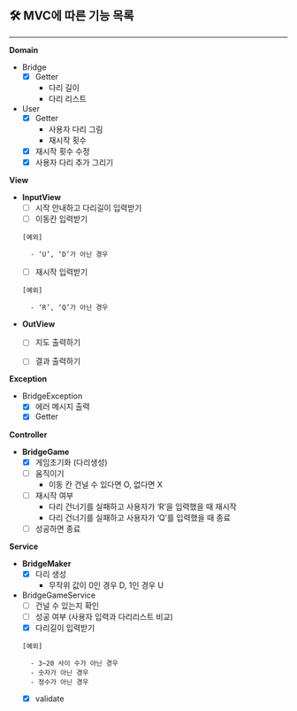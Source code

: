 ## 🛠 MVC에 따른 기능 목록

---

**Domain**

- Bridge
    - [x]  Getter
        - 다리 길이
        - 다리 리스트
- User
    - [x]  Getter
        - 사용자 다리 그림
        - 재시작 횟수
    - [x]  재시작 횟수 수정
    - [x]  사용자 다리 추가 그리기

**View**

- **InputView**
    - [ ]  시작 안내하고 다리길이 입력받기
    - [ ]  이동칸 입력받기

      [예외]

        - ‘U’, ‘D’가 아닌 경우
    - [ ]  재시작 입력받기

      [예외]

        - ‘R’, ‘Q’가 아닌 경우
- **OutView**
    - [ ]  지도 출력하기
    - [ ]  결과 출력하기


**Exception**

- BridgeException
    - [x]  에러 메시지 출력
    - [x]  Getter

**Controller**

- ****BridgeGame****
    - [x]  게임초기화 (다리생성)
    - [ ]  움직이기
        - 이동 칸 건널 수 있다면 O, 없다면 X
    - [ ]  재시작 여부
        - 다리 건너기를 실패하고 사용자가 ‘R’을 입력했을 때 재시작
        - 다리 건너기를 실패하고 사용자가 ‘Q’를 입력했을 때 종료
    - [ ]  성공하면 종료

**Service**

- ****BridgeMaker****
    - [x]  다리 생성
        - 무작위 값이 0인 경우 D, 1인 경우 U
- BridgeGameService
    - [ ]  건널 수 있는지 확인
    - [ ]  성공 여부 (사용자 입력과 다리리스트 비교)
    - [x]  다리길이 입력받기

      [예외]

        - 3~20 사이 수가 아닌 경우
        - 숫자가 아닌 경우
        - 정수가 아닌 경우
    - [x]  validate